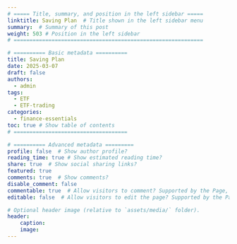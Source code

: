 ```yaml
---
# ===== Title, summary, and position in the left sidebar =====
linktitle: Saving Plan  # Title shown in the left sidebar menu
summary:  # Summary of this post
weight: 503 # Position in the left sidebar
# ============================================================

# ========== Basic metadata ==========
title: Saving Plan
date: 2025-03-07
draft: false
authors:
  - admin
tags:
  - ETF
  - ETF-trading
categories:
  - finance-essentials
toc: true # Show table of contents
# ====================================

# ========== Advanced metadata =========
profile: false  # Show author profile?
reading_time: true # Show estimated reading time?
share: true  # Show social sharing links?
featured: true
comments: true  # Show comments?
disable_comment: false
commentable: true  # Allow visitors to comment? Supported by the Page, Post, and Book content types.
editable: false  # Allow visitors to edit the page? Supported by the Page, Post, and Book content types.

# Optional header image (relative to `assets/media/` folder).
header:
    caption: 
    image:  
---
```


